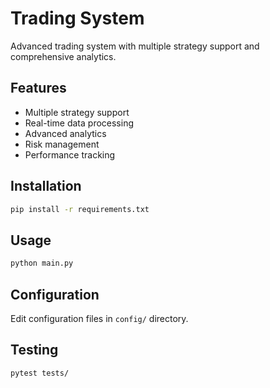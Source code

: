 # Trading System

Advanced trading system with multiple strategy support and comprehensive analytics.

## Features

- Multiple strategy support
- Real-time data processing
- Advanced analytics
- Risk management
- Performance tracking

## Installation

```bash
pip install -r requirements.txt
```

## Usage

```bash
python main.py
```

## Configuration

Edit configuration files in `config/` directory.

## Testing

```bash
pytest tests/
```
